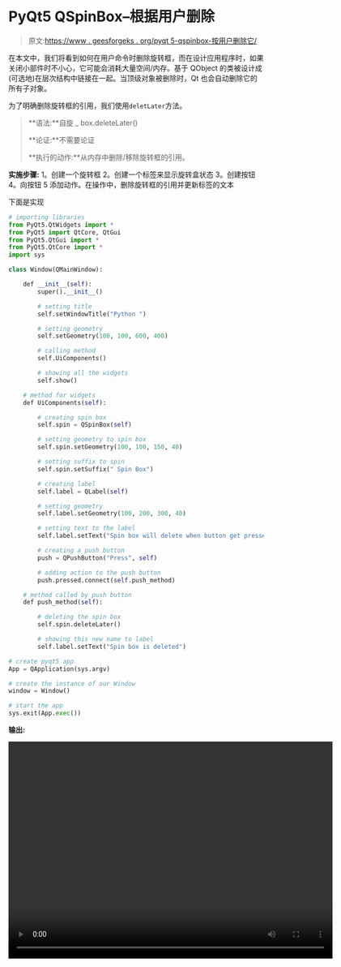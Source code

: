 # PyQt5 QSpinBox–根据用户删除

> 原文:[https://www . geesforgeks . org/pyqt 5-qspinbox-按用户删除它/](https://www.geeksforgeeks.org/pyqt5-qspinbox-deleting-it-according-to-user/)

在本文中，我们将看到如何在用户命令时删除旋转框，而在设计应用程序时，如果关闭小部件时不小心，它可能会消耗大量空间/内存。基于 QObject 的类被设计成(可选地)在层次结构中链接在一起。当顶级对象被删除时，Qt 也会自动删除它的所有子对象。

为了明确删除旋转框的引用，我们使用`deletLater`方法。

> **语法:**自旋 _ box.deleteLater()
> 
> **论证:**不需要论证
> 
> **执行的动作:**从内存中删除/移除旋转框的引用。

 **实施步骤:**
1。创建一个旋转框
2。创建一个标签来显示旋转盒状态
3。创建按钮
4。向按钮
5 添加动作。在操作中，删除旋转框的引用并更新标签的文本

下面是实现

```py
# importing libraries
from PyQt5.QtWidgets import * 
from PyQt5 import QtCore, QtGui
from PyQt5.QtGui import * 
from PyQt5.QtCore import * 
import sys

class Window(QMainWindow):

    def __init__(self):
        super().__init__()

        # setting title
        self.setWindowTitle("Python ")

        # setting geometry
        self.setGeometry(100, 100, 600, 400)

        # calling method
        self.UiComponents()

        # showing all the widgets
        self.show()

    # method for widgets
    def UiComponents(self):

        # creating spin box
        self.spin = QSpinBox(self)

        # setting geometry to spin box
        self.spin.setGeometry(100, 100, 150, 40)

        # setting suffix to spin
        self.spin.setSuffix(" Spin Box")

        # creating label
        self.label = QLabel(self)

        # setting geometry
        self.label.setGeometry(100, 200, 300, 40)

        # setting text to the label
        self.label.setText("Spin box will delete when button get pressed")

        # creating a push button
        push = QPushButton("Press", self)

        # adding action to the push button
        push.pressed.connect(self.push_method)

    # method called by push button
    def push_method(self):

        # deleting the spin box
        self.spin.deleteLater()

        # showing this new name to label
        self.label.setText("Spin box is deleted")

# create pyqt5 app
App = QApplication(sys.argv)

# create the instance of our Window
window = Window()

# start the app
sys.exit(App.exec())
```

**输出:**

<video class="wp-video-shortcode" id="video-409776-1" width="640" height="428" preload="metadata" controls=""><source type="video/mp4" src="https://media.geeksforgeeks.org/wp-content/uploads/20200509011618/Python-09-05-2020-01_16_02.mp4?_=1">[https://media.geeksforgeeks.org/wp-content/uploads/20200509011618/Python-09-05-2020-01_16_02.mp4](https://media.geeksforgeeks.org/wp-content/uploads/20200509011618/Python-09-05-2020-01_16_02.mp4)</video>